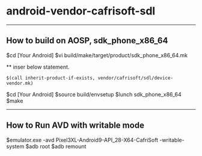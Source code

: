 # android-vendor-cafrisoft-sdl

-------------------------------------------------------------------------
How to build on AOSP, sdk_phone_x86_64
-------------------------------------------------------------------------

$cd [Your Android]
$vi build/make/target/product/sdk_phone_x86_64.mk
   
   ** inser below statement.

    $(call inherit-product-if-exists, vendor/cafrisoft/sdl/device-vendor.mk)

$cd [Your Android]
$source build/envsetup
$lunch sdk_phone_x86_64
$make 

-------------------------------------------------------------------------
How to Run AVD with writable mode
-------------------------------------------------------------------------

$emulator.exe -avd Pixel3XL-Android9-API_28-X64-CafriSoft -writable-system
$adb root
$adb remount


